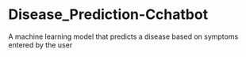 # Disease_Prediction-Cchatbot
A machine learning model that predicts a disease based on symptoms entered by the user
